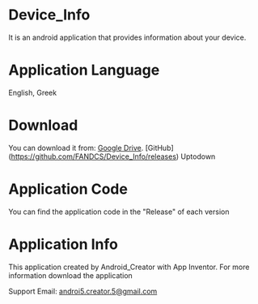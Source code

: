 # Device_Info
It is an android application that provides information about your device.

# Application Language
English, Greek

# Download
You can download it from:
[Google Drive]([https://pages.github.com/](https://drive.google.com/drive/folders/1mqZjt2OK9S-iDoQ7v6V0f21YJWfhk7FX?usp=share_link)).
[GitHub] (https://github.com/FANDCS/Device_Info/releases)
Uptodown

# Application Code
You can find the application code in the "Release" of each version

# Application Info
This application created by Android_Creator with App Inventor. For more information download the application

Support Email: androi5.creator.5@gmail.com
